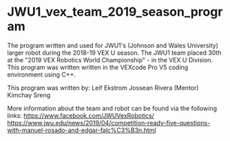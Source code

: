 # JWU1_vex_team_2019_season_program
The program written and used for JWU1's (Johnson and Wales University) larger robot during the 2018-19 VEX U season.
The JWU1 team placed 30th at the "2019 VEX Robotics World Championship" - in the VEX U Division.
This program was written written in the VEXcode Pro V5 coding environment using C++.

This program was written by:
  Leif Ekstrom
  Jossean Rivera (Mentor)
  Kimchay Sreng

More information about the team and robot can be found via the following links:
https://www.facebook.com/JWUVexRobotics/
https://www.jwu.edu/news/2019/04/competition-ready-five-questions-with-manuel-rosado-and-edgar-falc%C3%B3n.html

